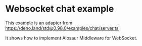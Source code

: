 # Websocket chat example

This example is an adapter from
https://deno.land/std@0.98.0/examples/chat/server.ts;

It shows how to implement Alosaur Middleware for WebSocket.
